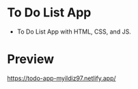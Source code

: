 # To Do List App
- To Do List App with HTML, CSS, and JS.

# Preview
https://todo-app-myildiz97.netlify.app/
